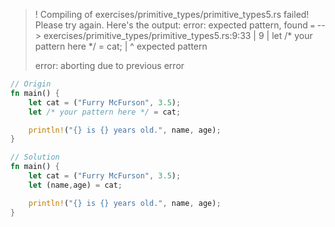 >! Compiling of exercises/primitive_types/primitive_types5.rs failed! Please try again. Here's the output:
>error: expected pattern, found `=`
> --> exercises/primitive_types/primitive_types5.rs:9:33
>  |
>9 |     let /* your pattern here */ = cat;
>  |                                 ^ expected pattern
>
>error: aborting due to previous error

```rust
// Origin
fn main() {
    let cat = ("Furry McFurson", 3.5);
    let /* your pattern here */ = cat;

    println!("{} is {} years old.", name, age);
}
```

```rust
// Solution
fn main() {
    let cat = ("Furry McFurson", 3.5);
    let (name,age) = cat;

    println!("{} is {} years old.", name, age);
}
```